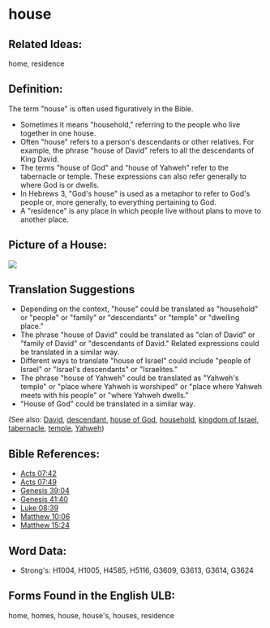 # house

## Related Ideas:

home, residence

## Definition:

The term "house" is often used figuratively in the Bible.

* Sometimes it means "household," referring to the people who live together in one house.
* Often "house" refers to a person's descendants or other relatives. For example, the phrase "house of David" refers to all the descendants of King David.
* The terms "house of God" and "house of Yahweh" refer to the tabernacle or temple. These expressions can also refer generally to where God is or dwells.
* In Hebrews 3, "God's house" is used as a metaphor to refer to God's people or, more generally, to everything pertaining to God.
* A "residence" is any place in which people live without plans to move to another place.

## Picture of a House:

<a href="https://content.bibletranslationtools.org/WycliffeAssociates/en_tw/raw/branch/master/PNGs/h/House.png"><img src="https://content.bibletranslationtools.org/WycliffeAssociates/en_tw/raw/branch/master/PNGs/h/House.png" ></a>

## Translation Suggestions

* Depending on the context, "house" could be translated as "household" or "people" or "family" or "descendants" or "temple" or "dwelling place."
* The phrase "house of David" could be translated as "clan of David" or "family of David" or "descendants of David." Related expressions could be translated in a similar way.
* Different ways to translate "house of Israel" could include "people of Israel" or "Israel's descendants" or "Israelites."
* The phrase "house of Yahweh" could be translated as "Yahweh's temple" or "place where Yahweh is worshiped" or "place where Yahweh meets with his people" or "where Yahweh dwells."
* "House of God" could be translated in a similar way.

(See also: [David](../names/david.md), [descendant](../other/descendant.md), [house of God](../kt/houseofgod.md), [household](../other/household.md), [kingdom of Israel](../names/kingdomofisrael.md), [tabernacle](../kt/tabernacle.md), [temple](../kt/temple.md), [Yahweh](../kt/yahweh.md))

## Bible References:

* [Acts 07:42](rc://en/tn/help/act/07/42)
* [Acts 07:49](rc://en/tn/help/act/07/49)
* [Genesis 39:04](rc://en/tn/help/gen/39/04)
* [Genesis 41:40](rc://en/tn/help/gen/41/40)
* [Luke 08:39](rc://en/tn/help/luk/08/39)
* [Matthew 10:06](rc://en/tn/help/mat/10/06)
* [Matthew 15:24](rc://en/tn/help/mat/15/24)

## Word Data:

* Strong's: H1004, H1005, H4585, H5116, G3609, G3613, G3614, G3624

## Forms Found in the English ULB:

home, homes, house, house's, houses, residence
